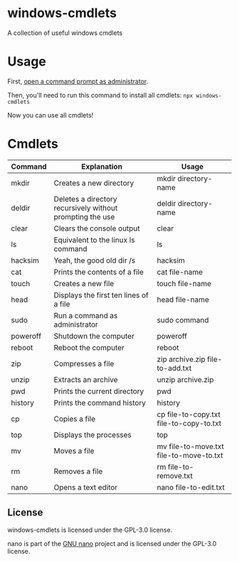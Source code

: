 # windows-cmdlets

A collection of useful windows cmdlets

# Usage

First, [open a command prompt as administrator](https://www.itechguides.com/how-to-run-cmd-as-admin-administrator/https:/).

Then, you'll need to run this command to install all cmdlets: `npx windows-cmdlets`

Now you can use all cmdlets!

# Cmdlets


| Command  | Explanation                                               | Usage                                   |
| ---------- | ----------------------------------------------------------- | ----------------------------------------- |
| mkdir    | Creates a new directory                                   | mkdir directory-name                    |
| deldir   | Deletes a directory recursively without prompting the use | deldir directory-name                   |
| clear    | Clears the console output                                 | clear                                   |
| ls       | Equivalent to the linux ls command                        | ls                                      |
| hacksim  | Yeah, the good old dir /s                                 | hacksim                                 |
| cat      | Prints the contents of a file                             | cat file-name                           |
| touch    | Creates a new file                                        | touch file-name                         |
| head     | Displays the first ten lines of a file                    | head file-name                          |
| sudo     | Run a command as administrator                            | sudo command                            |
| poweroff | Shutdown the computer                                     | poweroff                                |
| reboot   | Reboot the computer                                       | reboot                                  |
| zip      | Compresses a file                                         | zip archive.zip file-to-add.txt         |
| unzip    | Extracts an archive                                       | unzip archive.zip                       |
| pwd      | Prints the current directory                              | pwd                                     |
| history  | Prints the command history                                | history                                 |
| cp       | Copies a file                                             | cp file-to-copy.txt file-to-copy-to.txt |
| top      | Displays the processes                                    | top                                     |
| mv       | Moves a file                                              | mv file-to-move.txt file-to-move-to.txt |
| rm       | Removes a file                                            | rm file-to-remove.txt                   |
| nano     | Opens a text editor                                       | nano file-to-edit.txt                   |

## License

windows-cmdlets is licensed under the GPL-3.0 license.

nano is part of the [GNU nano](https://www.gnu.org/software/nano/) project and is licensed under the GPL-3.0 license.
